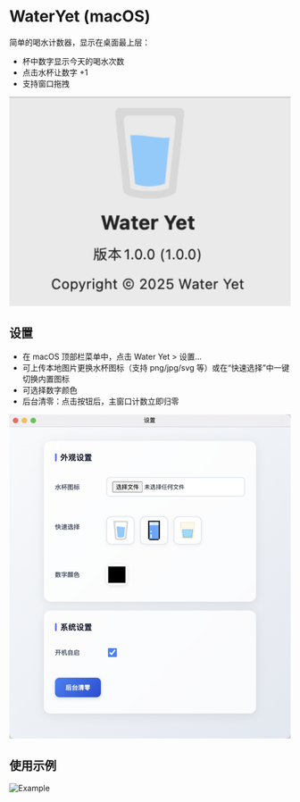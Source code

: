 # WaterYet (macOS)

简单的喝水计数器，显示在桌面最上层：

- 杯中数字显示今天的喝水次数
- 点击水杯让数字 +1
- 支持窗口拖拽

<img src="1.png" alt="1" style="zoom: 150%;" />

## 设置

- 在 macOS 顶部栏菜单中，点击 Water Yet > 设置…
- 可上传本地图片更换水杯图标（支持 png/jpg/svg 等）或在“快速选择”中一键切换内置图标
- 可选择数字颜色
- 后台清零：点击按钮后，主窗口计数立即归零

![2](2.png)

## 使用示例

![Example](Example.gif)
